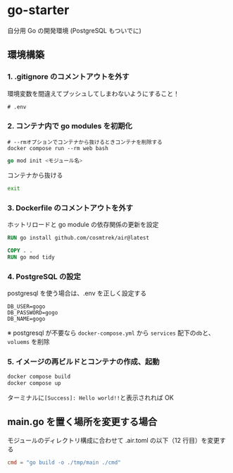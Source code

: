 # go-starter

自分用 Go の開発環境 (PostgreSQL もついでに)

## 環境構築

### 1. .gitignore のコメントアウトを外す

環境変数を間違えてプッシュしてしまわないようにすること！

```
# .env
```

### 2. コンテナ内で go modules を初期化

```docker
# --rmオプションでコンテナから抜けるときコンテナを削除する
docker compose run --rm web bash
```

```go
go mod init <モジュール名>
```

コンテナから抜ける

```bash
exit
```

### 3. Dockerfile のコメントアウトを外す

ホットリロードと go module の依存関係の更新を設定

```dockerfile
RUN go install github.com/cosmtrek/air@latest

COPY . .
RUN go mod tidy
```

### 4. PostgreSQL の設定

postgresql を使う場合は、.env を正しく設定する

```
DB_USER=gogo
DB_PASSWORD=gogo
DB_NAME=gogo
```

※ postgresql が不要なら `docker-compose.yml` から `services` 配下の`db`と、`voluems` を削除

### 5. イメージの再ビルドとコンテナの作成、起動

```bash
docker compose build
docker compose up
```

ターミナルに`[Success]: Hello world!!`と表示されれば OK

## main.go を置く場所を変更する場合

モジュールのディレクトリ構成に合わせて
.air.toml の以下（12 行目）を変更する

```toml
cmd = "go build -o ./tmp/main ./cmd"
```
